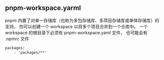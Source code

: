 ## pnpm-workspace.yarml

pnpm 内置了对单一存储库（也称为多包存储库、多项目存储库或单体存储库）的支持， 你可以创建一个 workspace 以将多个项目合并到一个仓库中。
一个 workspace 的根目录下必须有 pnpm-workspace.yaml 文件， 也可能会有 .npmrc 文件

```xml
packages:
    - 'packages/**'

```
